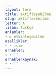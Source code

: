 ```yaml
---
layout: term
title: aktifleşebilme
slug: aktiflesebilme
letter: A
lisan: Türkçe
anlamlar:
- ► etkinleşebilme
ozellikler:
- - isim
ornekler:
- - ''
orneklerkaynak:
- - ''
---
```

